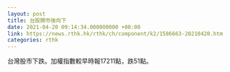 ```yaml
---
layout: post
title: 台股開市後向下
date: 2021-04-20 09:14:34.000000000 +08:00
link: https://news.rthk.hk/rthk/ch/component/k2/1586663-20210420.htm
categories: rthk
---
```


台灣股市下跌。加權指數較早時報17211點，跌51點。
